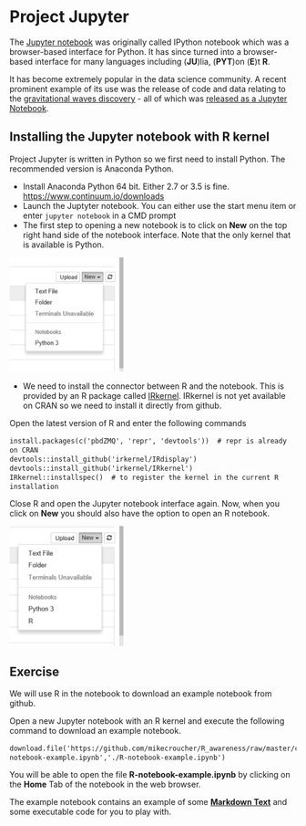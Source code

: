# Project Jupyter

The [Jupyter notebook](http://jupyter.org/) was originally called IPython notebook which was a browser-based interface for Python. It has since turned into a browser-based interface for many languages including (**JU**)lia, (**PYT**)on (**E**)t **R**.

It has become extremely popular in the data science community. A recent prominent example of its use was the release of code and data relating to the [gravitational waves discovery](https://www.theguardian.com/science/2016/feb/11/gravitational-waves-discovery-hailed-as-breakthrough-of-the-century) - all of which was [released as a Jupyter Notebook](https://losc.ligo.org/s/events/GW150914/GW150914_tutorial.html).

## Installing the Jupyter notebook with R kernel

Project Jupyter is written in Python so we first need to install Python. The recommended version is Anaconda Python.

* Install Anaconda Python 64 bit. Either 2.7 or 3.5 is fine. https://www.continuum.io/downloads
* Launch the Juptyter notebook. You can either use the start menu item or enter `jupyter notebook` in a CMD prompt
* The first step to opening a new notebook is to click on **New** on the top right hand side of the notebook interface. Note that the only kernel that is available is Python.

<img src="./images/python_notebook.png" width="200x">

* We need to install the connector between R and the notebook. This is provided by an R package called [IRkernel](https://github.com/IRkernel/IRkernel). IRkernel is not yet available on CRAN so we need to install it directly from github.

Open the latest version of R and enter the following commands

    install.packages(c('pbdZMQ', 'repr', 'devtools'))  # repr is already on CRAN
    devtools::install_github('irkernel/IRdisplay')
    devtools::install_github('irkernel/IRkernel')
    IRkernel::installspec()  # to register the kernel in the current R installation

Close R and open the Jupyter notebook interface again. Now, when you click on **New** you should also have the option to open an R notebook.

<img src="./images/r_notebook.png" width="200x">

## Exercise

We will use R in the notebook to download an example notebook from github.

Open a new Jupyter notebook with an R kernel and execute the following command to download an example notebook.

    download.file('https://github.com/mikecroucher/R_awareness/raw/master/code/section4/R-notebook-example.ipynb','./R-notebook-example.ipynb')

You will be able to open the file **R-notebook-example.ipynb** by clicking on the **Home** Tab of the notebook in the web browser.

The example notebook contains an example of some [**Markdown Text**](http://jupyter-notebook.readthedocs.io/en/latest/examples/Notebook/Working%20With%20Markdown%20Cells.html) and some executable code for you to play with.
